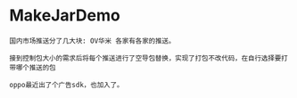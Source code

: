 # MakeJarDemo

    国内市场推送分了几大块: OV华米 各家有各家的推送。
    
    接到控制包大小的需求后将每个推送进行了空导包替换，实现了打包不改代码，在自行选择要打带哪个推送的包  

    oppo最近出了个广告sdk，也加入了。




